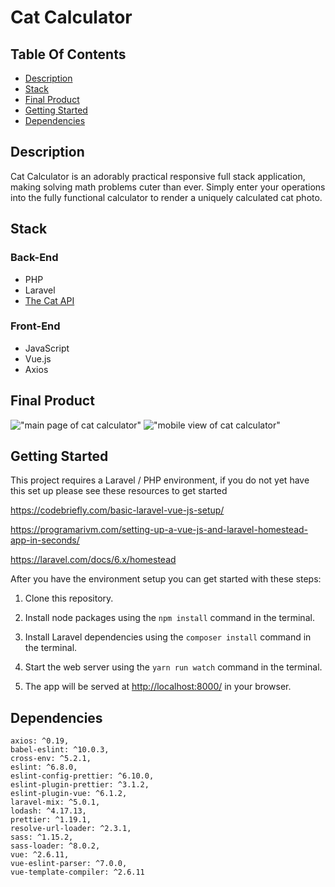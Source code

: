 # Cat Calculator

## Table Of Contents

-   [Description](#description)
-   [Stack](#stack)
-   [Final Product](#final-product)
-   [Getting Started](#getting-started)
-   [Dependencies](#dependencies)

## Description

Cat Calculator is an adorably practical responsive full stack application, making solving math problems cuter than ever. Simply enter your operations into the fully functional calculator to render a uniquely calculated cat photo.

## Stack

### Back-End

-   PHP
-   Laravel
-   [The Cat API](https://thecatapi.com/)

### Front-End

-   JavaScript
-   Vue.js
-   Axios

## Final Product

!["main page of cat calculator"](./../docs/cat-calc.png)
!["mobile view of cat calculator"](./../docs/mobile-catcalc.png)

## Getting Started

This project requires a Laravel / PHP environment, if you do not yet have this set up please see these resources to get started

https://codebriefly.com/basic-laravel-vue-js-setup/

https://programarivm.com/setting-up-a-vue-js-and-laravel-homestead-app-in-seconds/

https://laravel.com/docs/6.x/homestead

After you have the environment setup you can get started with these steps:

1. Clone this repository.

2. Install node packages using the `npm install` command in the terminal.

3. Install Laravel dependencies using the `composer install` command in the terminal.

4. Start the web server using the `yarn run watch` command in the terminal.

5. The app will be served at <http://localhost:8000/> in your browser.

## Dependencies

```
axios: ^0.19,
babel-eslint: ^10.0.3,
cross-env: ^5.2.1,
eslint: ^6.8.0,
eslint-config-prettier: ^6.10.0,
eslint-plugin-prettier: ^3.1.2,
eslint-plugin-vue: ^6.1.2,
laravel-mix: ^5.0.1,
lodash: ^4.17.13,
prettier: ^1.19.1,
resolve-url-loader: ^2.3.1,
sass: ^1.15.2,
sass-loader: ^8.0.2,
vue: ^2.6.11,
vue-eslint-parser: ^7.0.0,
vue-template-compiler: ^2.6.11
```
